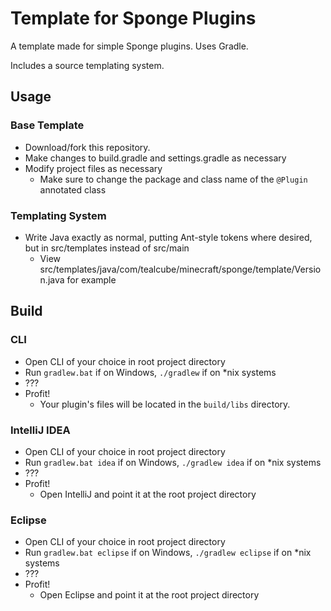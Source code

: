 # Template for Sponge Plugins

A template made for simple Sponge plugins. Uses Gradle.

Includes a source templating system.

## Usage

### Base Template
- Download/fork this repository.
- Make changes to build.gradle and settings.gradle as necessary
- Modify project files as necessary
  - Make sure to change the package and class name of the `@Plugin` annotated class

### Templating System
- Write Java exactly as normal, putting Ant-style tokens where desired, but in src/templates instead of src/main
  - View src/templates/java/com/tealcube/minecraft/sponge/template/Version.java for example

## Build

### CLI
- Open CLI of your choice in root project directory
- Run `gradlew.bat` if on Windows, `./gradlew` if on *nix systems
- ???
- Profit!
  - Your plugin's files will be located in the `build/libs` directory.

### IntelliJ IDEA
- Open CLI of your choice in root project directory
- Run `gradlew.bat idea` if on Windows, `./gradlew idea` if on *nix systems
- ???
- Profit!
  - Open IntelliJ and point it at the root project directory

### Eclipse
- Open CLI of your choice in root project directory
- Run `gradlew.bat eclipse` if on Windows, `./gradlew eclipse` if on *nix systems
- ???
- Profit!
  - Open Eclipse and point it at the root project directory
